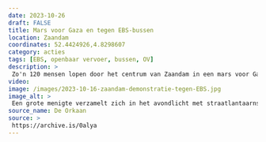 ```yaml
---
date: 2023-10-26
draft: FALSE
title: Mars voor Gaza en tegen EBS-bussen
location: Zaandam
coordinates: 52.4424926,4.8298607
category: acties
tags: [EBS, openbaar vervoer, bussen, OV]
description: > 
 Zo'n 120 mensen lopen door het centrum van Zaandam in een mars voor Gaza en tegen EBS-bussen. De vervoersregio is van plan een contract te tekenen met EBS, een "Israëlisch" bedrijf dat op een VN-sanctielijst staat wegens mensenrechtenschendingen.
video: 
image: /images/2023-10-16-zaandam-demonstratie-tegen-EBS.jpg
image_alt: > 
 Een grote menigte verzamelt zich in het avondlicht met straatlantaarns rond een podium. Op het geeft iemand een toespraak. Ook staan er verschillende mensen op het podium die prominent een grote Palestijnse vlag omhoog gehouden. Mensen in de menigte dragen voornamelijk jassen en hoodies, wat aangeeft dat het een koele avond is. Een aanzienlijke hoeveelheid oranje-rode rook waait in de lucht en verduistert sommige delen van de scène.
source_name: De Orkaan
source: > 
 https://archive.is/0alya
---
```

